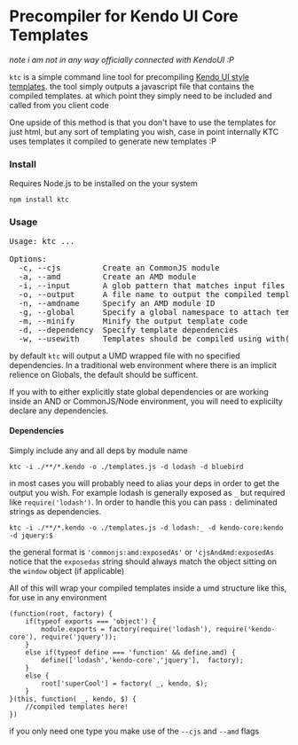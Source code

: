 ﻿# Precompiler for Kendo UI Core Templates

_note i am not in any way officially connected with KendoUI :P_

`ktc` is a simple command line tool for precompiling [Kendo UI style templates](https://github.com/telerik/kendo-ui-core). the tool simply outputs a 
javascript file that contains the compiled templates. at which point they simply need to be included and called from you client code

One upside of this method is that you don't have to use the templates for just html, but any sort of templating
 you wish, case in point internally KTC uses templates it compiled to generate new templates :P
### Install

Requires Node.js to be installed on the your system

	npm install ktc

### Usage

<pre>
Usage: ktc ...

Options:
  -c, --cjs			Create an CommonJS module								[boolean]
  -a, --amd			Create an AMD module									[boolean]
  -i, --input		A glob pattern that matches input files					[string]
  -o, --output		A file name to output the compiled templates			[string]
  -n, --amdname     Specify an AMD module ID								[string]
  -g, --global      Specify a global namespace to attach templates too		[string]
  -m, --minify		Minify the output template code							[boolean]
  -d, --dependency  Specify template dependencies							[string]
  -w, --usewith		Templates should be compiled using with() blocks		[boolean]
</pre>

by default `ktc` will output a UMD wrapped file with no specified dependencies. In a traditional web
environment where there is an implicit relience on Globals, the default should be sufficent.

If you with to either explicitly state global dependencies or are working inside an AND or CommonJS/Node 
environment, you will need to explicilty declare any dependencies.

#### Dependencies

Simply include any and all deps by module name

	ktc -i ./**/*.kendo -o ./templates.js -d lodash -d bluebird

in most cases you will probably need to alias your deps in order to get the output you wish. 
For example lodash is generally exposed as `_` but required like `require('lodash')`. In order 
to handle this you can pass `:` deliminated strings as dependencies.

	ktc -i ./**/*.kendo -o ./templates.js -d lodash:_ -d kendo-core:kendo -d jquery:$

the general format is `'commonjs:amd:exposedAs'` or `'cjsAndAmd:exposedAs` notice that the `exposedas` string 
should always match the object sitting on the `window` object (if applicable)

All of this will wrap your compiled templates inside a umd structure like this, for use in any environment

	(function(root, factory) {
		if(typeof exports === 'object') {
			module.exports = factory(require('lodash'), require('kendo-core'), require('jquery'));
		}
		else if(typeof define === 'function' && define.amd) {
			define(['lodash','kendo-core','jquery'],  factory);
		}
		else {
			root['superCool'] = factory( _, kendo, $);
		}
	}(this, function( _, kendo, $) {
		//compiled templates here!
	})

if you only need one type you make use of the `--cjs` and `--amd` flags
